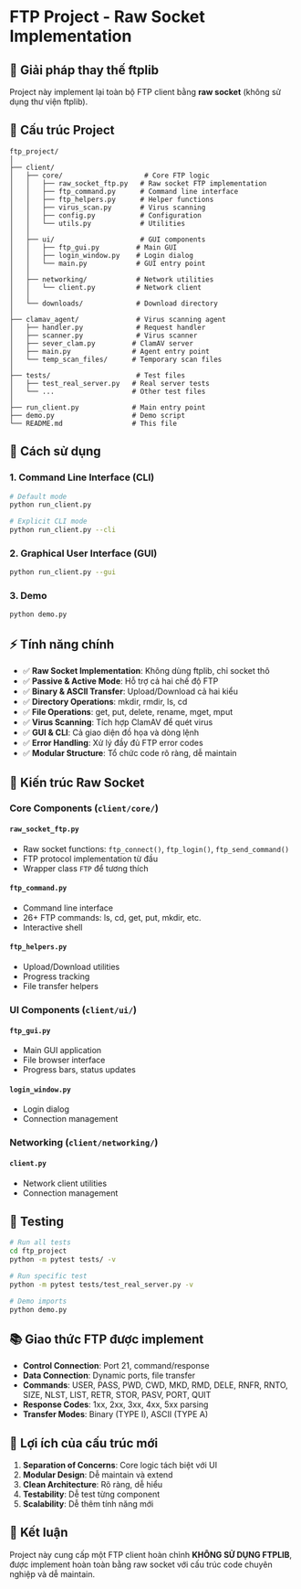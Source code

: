 # FTP Project - Raw Socket Implementation

## 🎯 Giải pháp thay thế ftplib

Project này implement lại toàn bộ FTP client bằng **raw socket** (không sử dụng thư viện ftplib).

## 📁 Cấu trúc Project

```
ftp_project/
│
├── client/
│   ├── core/                    # Core FTP logic
│   │   ├── raw_socket_ftp.py   # Raw socket FTP implementation
│   │   ├── ftp_command.py      # Command line interface
│   │   ├── ftp_helpers.py      # Helper functions
│   │   ├── virus_scan.py       # Virus scanning
│   │   ├── config.py           # Configuration
│   │   └── utils.py            # Utilities
│   │
│   ├── ui/                     # GUI components
│   │   ├── ftp_gui.py         # Main GUI
│   │   ├── login_window.py    # Login dialog
│   │   └── main.py            # GUI entry point
│   │
│   ├── networking/            # Network utilities
│   │   └── client.py          # Network client
│   │
│   └── downloads/             # Download directory
│
├── clamav_agent/              # Virus scanning agent
│   ├── handler.py             # Request handler
│   ├── scanner.py             # Virus scanner
│   ├── sever_clam.py         # ClamAV server
│   ├── main.py               # Agent entry point
│   └── temp_scan_files/      # Temporary scan files
│
├── tests/                     # Test files
│   ├── test_real_server.py   # Real server tests
│   └── ...                   # Other test files
│
├── run_client.py             # Main entry point
├── demo.py                   # Demo script
└── README.md                 # This file
```

## 🚀 Cách sử dụng

### 1. Command Line Interface (CLI)
```bash
# Default mode
python run_client.py

# Explicit CLI mode
python run_client.py --cli
```

### 2. Graphical User Interface (GUI)
```bash
python run_client.py --gui
```

### 3. Demo
```bash
python demo.py
```

## ⚡ Tính năng chính

- ✅ **Raw Socket Implementation**: Không dùng ftplib, chỉ socket thô
- ✅ **Passive & Active Mode**: Hỗ trợ cả hai chế độ FTP
- ✅ **Binary & ASCII Transfer**: Upload/Download cả hai kiểu
- ✅ **Directory Operations**: mkdir, rmdir, ls, cd
- ✅ **File Operations**: get, put, delete, rename, mget, mput
- ✅ **Virus Scanning**: Tích hợp ClamAV để quét virus
- ✅ **GUI & CLI**: Cả giao diện đồ họa và dòng lệnh
- ✅ **Error Handling**: Xử lý đầy đủ FTP error codes
- ✅ **Modular Structure**: Tổ chức code rõ ràng, dễ maintain

## 🔧 Kiến trúc Raw Socket

### Core Components (`client/core/`)

#### `raw_socket_ftp.py`
- Raw socket functions: `ftp_connect()`, `ftp_login()`, `ftp_send_command()`
- FTP protocol implementation từ đầu
- Wrapper class `FTP` để tương thích

#### `ftp_command.py`
- Command line interface
- 26+ FTP commands: ls, cd, get, put, mkdir, etc.
- Interactive shell

#### `ftp_helpers.py`
- Upload/Download utilities
- Progress tracking
- File transfer helpers

### UI Components (`client/ui/`)

#### `ftp_gui.py`
- Main GUI application
- File browser interface
- Progress bars, status updates

#### `login_window.py`
- Login dialog
- Connection management

### Networking (`client/networking/`)

#### `client.py`
- Network client utilities
- Connection management

## 🧪 Testing

```bash
# Run all tests
cd ftp_project
python -m pytest tests/ -v

# Run specific test
python -m pytest tests/test_real_server.py -v

# Demo imports
python demo.py
```

## 📚 Giao thức FTP được implement

- **Control Connection**: Port 21, command/response
- **Data Connection**: Dynamic ports, file transfer  
- **Commands**: USER, PASS, PWD, CWD, MKD, RMD, DELE, RNFR, RNTO, SIZE, NLST, LIST, RETR, STOR, PASV, PORT, QUIT
- **Response Codes**: 1xx, 2xx, 3xx, 4xx, 5xx parsing
- **Transfer Modes**: Binary (TYPE I), ASCII (TYPE A)

## 🎯 Lợi ích của cấu trúc mới

1. **Separation of Concerns**: Core logic tách biệt với UI
2. **Modular Design**: Dễ maintain và extend
3. **Clean Architecture**: Rõ ràng, dễ hiểu
4. **Testability**: Dễ test từng component
5. **Scalability**: Dễ thêm tính năng mới

## 🚀 Kết luận

Project này cung cấp một FTP client hoàn chỉnh **KHÔNG SỬ DỤNG FTPLIB**, được implement hoàn toàn bằng raw socket với cấu trúc code chuyên nghiệp và dễ maintain.
